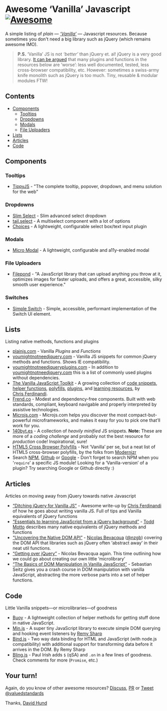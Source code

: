# Awesome ‘Vanilla’ Javascript [![Awesome](https://awesome.re/badge.svg)](https://awesome.re)

A simple listing of *plain* — *[‘Vanilla’](http://vanilla-js.com/)* — Javascript resources.
Because sometimes you don't need a big library such as jQuery (which remains awesome IMO).

> **P.S.** ‘Vanilla’ JS is not *‘better’* than jQuery et. al! jQuery is a very good library. [It can be argued](http://stackoverflow.com/a/3393922) that many plugins and functions in the resources below are ‘worse’: less well documented, tested, less cross-browser compatibility, etc. However: sometimes a swiss-army knife monolith such as jQuery is too much. Tiny, reusable & modular modules FTW!

## Contents

- [Components](#components)
  - [Tooltips](#tooltips)
  - [Dropdowns](#dropdowns)
  - [Modals](#modals)
  - [File Uploaders](#file-uploaders)
- [Lists](#lists)
- [Articles](#articles)
- [Code](#code)

## Components

### Tooltips

- [TippyJS](https://atomiks.github.io/tippyjs/) - "The complete tooltip, popover, dropdown, and menu solution for the web"

### Dropdowns

- [Slim Select](https://slimselectjs.com/) - Slim advanced select dropdown
- [tail.select](https://github.pytes.net/tail.select/) - A multiselect component with a lot of options
- [Choices](https://joshuajohnson.co.uk/Choices/) - A lightweight, configurable select box/text input plugin

### Modals

- [Micro Modal](https://micromodal.now.sh/) - A lightweight, configurable and a11y-enabled modal

### File Uploaders

- [Filepond](https://pqina.nl/filepond/) - "A JavaScript library that can upload anything you throw at it, optimizes images for faster uploads, and offers a great, accessible, silky smooth user experience."

### Switches

- [Simple Switch](https://github.com/aeolingamenfel/simple-switch) - Simple, accessible, performant implementation of the Switch UI element.

## Lists

Listing native methods, functions and plugins

- [plainjs.com](https://plainjs.com/) - Vanilla *Plugins* and *Functions*
- [youmightnotneedjquery.com](http://youmightnotneedjquery.com/) - Vanilla JS snippets for common jQuery methods and functions. Shows IE compatibility.
- [youmightnotneedjqueryplugins.com](http://youmightnotneedjqueryplugins.com/) - In addition to [youmightnotneedjquery.com](http://youmightnotneedjquery.com/) this is a list of commonly used plugins without dependencies.
- [The Vanilla JavaScript Toolkit](https://vanillajstoolkit.com) - A growing collection of [code snippets](https://vanillajstoolkit.com/code-snippets), [helper functions](https://vanillajstoolkit.com/helpers), [polyfills](https://vanillajstoolkit.com/polyfills), [plugins](https://vanillajstoolkit.com/plugins), and [learning resources](https://vanillajstoolkit.com/resources), by [Chris&nbsp;Ferdinandi](https://gomakethings.com/).
- [Frend.co](https://frend.co/) - Modest and dependency-free components. Built with web standards, compliant, keyboard navigable and properly interpreted by assistive technologies.
- [Microjs.com](http://microjs.com/) - Microjs.com helps you discover the most compact-but-powerful microframeworks, and makes it easy for you to pick one that’ll work for you.
- [140byt.es](http://www.140byt.es/) - A collection of *heavily minified* JS snippets. **Note:** These are more of a *coding challenge* and probably not the best resource for *production* code! Inspirational, sure!
- [HTML5 Cross Browser Polyfills](https://github.com/Modernizr/Modernizr/wiki/HTML5-Cross-browser-Polyfills) - Not ‘Vanilla’ per se, but a neat list of HTML5 cross-browser polyfills, by the folks from [Modernizr](http://modernizr.com/)
- Search [NPM](https://www.npmjs.com/), [Github](https://github.com/search?l=JavaScript&o=desc&q=vanilla&s=&type=Repositories&utf8=%E2%9C%93) or [Google](https://www.google.com/?q=Vanilla+JS+%3Cplugin%3E) - Don't forget to search NPM when you ‘`require`’ a specific JS module! Looking for a ‘Vanilla-version’ of a plugin? Try searching Google or Github directly :)

## Articles

Articles on moving away from jQuery towards native Javascript

- [“Ditching jQuery for Vanilla JS”](http://gomakethings.com/ditching-jquery) - Awesome write-up by [Chris Ferdinandi](http://gomakethings.com/) of how he goes about writing vanilla JS. Full of tips and Vanilla equivalents of jQuery functions
- [“Essentials to learning JavaScript from a jQuery background”](http://toddmotto.com/is-it-time-to-drop-jquery-essentials-to-learning-javascript-from-a-jquery-background/) - [Todd Motto](http://toddmotto.com/) describes many native equivalents of jQuery methods and functions
- [“Uncovering the Native DOM API”](http://ponyfoo.com/articles/uncovering-the-native-dom-api) - [Nicolas Bevacqua](http://ponyfoo.com/) ([@nzgb](https://twitter.com/nzgb)) covering the DOM API that libraries such as jQuery often ‘abstract away’ in their neat util functions.
- [“Getting over jQuery”](http://ponyfoo.com/articles/getting-over-jquery) - Nicolas Bevacqua again. This time outlining how we could go about creating our own little ‘microlibrary’
- [“The Basics of DOM Manipulation in Vanilla JavaScript”](https://www.sitepoint.com/dom-manipulation-vanilla-javascript-no-jquery/) - Sebastian Seitz gives you a crash course in DOM manipulation with vanilla JavaScript, abstracting the more verbose parts into a set of helper functions.

## Code

Little Vanilla snippets—or microlibraries—of goodness

- [Buoy](https://github.com/cferdinandi/buoy) - A lightweight collection of helper methods for getting stuff done in native JavaScript.
- [Min.js](https://github.com/remy/min.js) - A super tiny JavaScript library to execute simple DOM querying and hooking event listeners by [Remy Sharp](https://remysharp.com/)
- [Bind.js](https://github.com/remy/bind.js) - Two way data binding for HTML and JavaScript (with node.js compatibility) with additional support for transforming data before it arrives in the DOM. By Remy Sharp
- [Bling.js](https://gist.github.com/paulirish/12fb951a8b893a454b32) - Paul Irish adds `$` (qSA) and `.on` in a few lines of goodness. Check comments for more (`Promise`, etc.)

## Your turn!

Again, do you know of other awesome resources? [Discuss](), [PR]() or [Tweet @valuedstandards](https://twitter.com/valuedstandards)

Thanks, [David Hund](http://valuedstandards.com)
